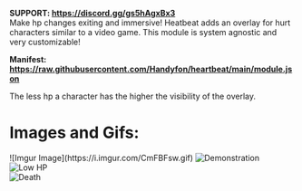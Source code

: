 <b>SUPPORT: https://discord.gg/gs5hAgxBx3</b></br>
Make hp changes exiting and immersive!
Heatbeat adds an overlay for hurt characters similar to a video game. This module is system agnostic and very customizable!

<b>Manifest: https://raw.githubusercontent.com/Handyfon/heartbeat/main/module.json</b> 

The less hp a character has the higher the visibility of the overlay.
<h1>Images and Gifs:</h1>
<div>
![Imgur Image](https://i.imgur.com/CmFBFsw.gif)
<img src="https://imgur.com/CmFBFsw.gif" title="Demonstration"></img></br>
</div>
<div>
<img src="https://imgur.com/5UNkbSl.gif" title="Low HP"></img></br>
</div>
<div>
<img src="https://imgur.com/erUkfZP.gif" title="Death"></img></br>
</div>
